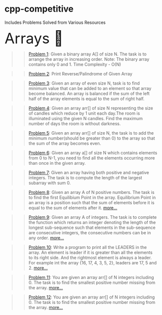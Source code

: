 # cpp-competitive
Includes Problems Solved from Various Resources


<font size="50">Arrays 💨</font>
>>[Problem 1](https://github.com/patelsneh18/cpp-competitive/blob/main/Arrays/0s1sArraySort.cpp): 
Given a binary array A[] of size N. The task is to arrange the array in increasing order.
Note: The binary array contains only 0  and 1. Time Complexity - O(N)

>>[Problem 2](https://github.com/patelsneh18/cpp-competitive/blob/main/Arrays/ArrayPalindrome.cpp): 
Print Reverse/Palindrome of Given Array

>>[Problem 3](https://github.com/patelsneh18/cpp-competitive/blob/main/Arrays/balancedArray.cpp): 
Given an array of even size N, task is to find minimum value that can be added to an element so that array become balanced.
An array is balanced if the sum of the left half of the array elements is equal to the sum of right half.

>>[Problem 4](https://github.com/patelsneh18/cpp-competitive/blob/main/Arrays/fightingTheDarkness.cpp): 
Given an array arr[] of size N representing the size of candles which reduce by 1 unit each day.The room is illuminated using the given N candles.
Find the maximum number of days the room is without darkness. 

>>[Problem 5](https://github.com/patelsneh18/cpp-competitive/blob/main/Arrays/minNumToEven.cpp): 
Given an array arr[] of size N, the task is to add the minimum number(should be greater than 0) to the array so that the sum of the array becomes even.

>>[Problem 6](https://github.com/patelsneh18/cpp-competitive/blob/main/Arrays/duplicateEl.cpp): 
Given an array a[] of size N which contains elements from 0 to N-1,
you need to find all the elements occurring more than once in the given array.

>>[Problem 7](https://github.com/patelsneh18/cpp-competitive/blob/main/Arrays/largestSubArray.cpp): 
Given an array having both positive and negative integers. The task is to compute the length of the largest subarray with sum 0.

>>[Problem 8](https://github.com/patelsneh18/cpp-competitive/blob/main/Arrays/equilibriumPoint.cpp): 
Given an array A of N positive numbers. The task is to find the first Equilibium Point in the array. 
Equilibrium Point in an array is a position such that the sum of elements before it is equal to the sum of elements after it. [more...](https://practice.geeksforgeeks.org/problems/equilibrium-point-1587115620/1/?category[]=Arrays&problemType=functional&difficulty[]=0&page=1&sortBy=submissions&query=category[]ArraysproblemTypefunctionaldifficulty[]0page1sortBysubmissions)

>>[Problem 9](https://github.com/patelsneh18/cpp-competitive/blob/main/Arrays/consecutiveSeq.cpp): 
Given an array A of integers. The task is to complete the function which returns an integer denoting the length of the longest sub-sequence such that elements in the sub-sequence are consecutive integers, the consecutive numbers can be in any order. [more...](https://practice.geeksforgeeks.org/problems/longest-consecutive-subsequence-1587115620/1/?category[]=Arrays&problemType=functional&difficulty[]=0&page=1&sortBy=submissions&query=category[]ArraysproblemTypefunctionaldifficulty[]0page1sortBysubmissions#)

>>[Problem 10](https://github.com/patelsneh18/cpp-competitive/blob/main/Arrays/arrLeaders.cpp): 
Write a program to print all the LEADERS in the array. An element is leader if it is greater than all the elements to its right side. And the rightmost element is always a leader. For example int the array {16, 17, 4, 3, 5, 2}, leaders are 17, 5 and 2. [more...](https://practice.geeksforgeeks.org/problems/leaders-in-an-array-1587115620/1/?category[]=Arrays&problemType=functional&difficulty[]=0&page=1&sortBy=submissions&query=category[]ArraysproblemTypefunctionaldifficulty[]0page1sortBysubmissions#)

>>[Problem 11](https://github.com/patelsneh18/cpp-competitive/blob/main/Arrays/smallestMissingPos.cpp): 
You are given an array arr[] of N integers including 0. The task is to find the smallest positive number missing from the array. [more...](https://practice.geeksforgeeks.org/problems/smallest-positive-missing-number-1587115621/1/?category[]=Arrays&problemType=functional&page=1&sortBy=submissions&query=category[]ArraysproblemTypefunctionalpage1sortBysubmissions)

>>[Problem 12](https://github.com/patelsneh18/cpp-competitive/blob/main/Arrays/maxSum.cpp): 
You are given an array arr[] of N integers including 0. The task is to find the smallest positive number missing from the array. [more...](https://practice.geeksforgeeks.org/problems/max-sum-path-in-two-arrays/1/?category[]=Arrays&problemType=functional&difficulty[]=0&page=1&sortBy=submissions&query=category[]ArraysproblemTypefunctionaldifficulty[]0page1sortBysubmissions#)
